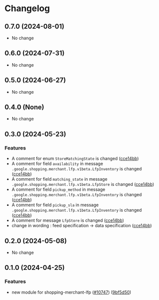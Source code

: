 # Changelog

## 0.7.0 (2024-08-01)

* No change


## 0.6.0 (2024-07-31)

* No change


## 0.5.0 (2024-06-27)

* No change


## 0.4.0 (None)

* No change


## 0.3.0 (2024-05-23)

### Features

* A comment for enum `StoreMatchingState` is changed ([cce14bb](https://github.com/googleapis/google-cloud-java/commit/cce14bb4d5ed0268cea6d3fdf91a5b76ee17531c))
* A comment for field `availability` in message `.google.shopping.merchant.lfp.v1beta.LfpInventory` is changed ([cce14bb](https://github.com/googleapis/google-cloud-java/commit/cce14bb4d5ed0268cea6d3fdf91a5b76ee17531c))
* A comment for field `matching_state` in message `.google.shopping.merchant.lfp.v1beta.LfpStore` is changed ([cce14bb](https://github.com/googleapis/google-cloud-java/commit/cce14bb4d5ed0268cea6d3fdf91a5b76ee17531c))
* A comment for field `pickup_method` in message `.google.shopping.merchant.lfp.v1beta.LfpInventory` is changed ([cce14bb](https://github.com/googleapis/google-cloud-java/commit/cce14bb4d5ed0268cea6d3fdf91a5b76ee17531c))
* A comment for field `pickup_sla` in message `.google.shopping.merchant.lfp.v1beta.LfpInventory` is changed ([cce14bb](https://github.com/googleapis/google-cloud-java/commit/cce14bb4d5ed0268cea6d3fdf91a5b76ee17531c))
* A comment for message `LfpStore` is changed ([cce14bb](https://github.com/googleapis/google-cloud-java/commit/cce14bb4d5ed0268cea6d3fdf91a5b76ee17531c))
* change in wording : feed specification -&gt; data specification ([cce14bb](https://github.com/googleapis/google-cloud-java/commit/cce14bb4d5ed0268cea6d3fdf91a5b76ee17531c))



## 0.2.0 (2024-05-08)

* No change


## 0.1.0 (2024-04-25)

### Features

* new module for shopping-merchant-lfp ([#10747](https://github.com/googleapis/google-cloud-java/issues/10747)) ([9bf5d50](https://github.com/googleapis/google-cloud-java/commit/9bf5d50247dbd87253dfeb827891bf688efb2e44))

